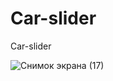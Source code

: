 # Car-slider
Car-slider


![Снимок экрана (17)](https://github.com/Arisanerz/Car-slider/assets/138304850/cab49cdf-c8b8-451f-a392-736cdff6f2ed)
